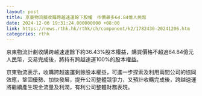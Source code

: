 ```yaml
---
layout: post
title: 京東物流擬收購跨越速運餘下股權　作價最多64.84億人民幣
date: 2024-12-06 19:31:24.000000000 +08:00
link: https://news.rthk.hk/rthk/ch/component/k2/1782430-20241206.htm
categories: rthk
---
```


京東物流計劃收購跨越速運餘下約36.43%股本權益，購買價格不超過64.84億元人民幣，交易完成後，將持有跨越速運100%的股本權益。

京東物流表示，收購跨越速運剩餘股本權益，可進一步探索及利用兩間公司的協同效應，鞏固優勢、加快發展，提升公司整體競爭力，又預計收購完成後，跨越速運將繼續產生現金流量及利潤，有利公司整體財務表現。
